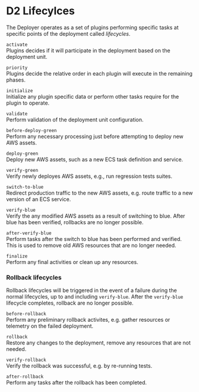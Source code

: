# D2 Lifecylces
The Deployer operates as a set of plugins performing specific tasks at specific points of the deployment called _lifecycles_.


`activate`  
 Plugins decides if it will participate in the deployment based on the deployment unit. 

`priority`  
Plugins decide the relative order in each plugin will execute in the remaining phases.

`initialize`  
Initialize any plugin specific data or perform other tasks require for the plugin to operate. 

`validate`  
Perform validation of the deployment unit configuration.

`before-deploy-green`  
Perform any necessary processing just before attempting to deploy new AWS assets.

`deploy-green`  
Deploy new AWS assets, such as a new ECS task definition and service.

`verify-green`  
Verify newly deployes AWS assets, e.g., run regression tests suites.

`switch-to-blue`  
Redirect production traffic to the new AWS assets, e.g. route traffic to a new version of an ECS service.

`verify-blue`  
Verify the any modified AWS assets as a result of switching to blue.
After blue has been verified, rollbacks are no longer possible.

`after-verify-blue`  
Perform tasks after the switch to blue has been performed and verified. This is used to remove old
AWS resources that are no longer needed.

`finalize`  
Perform any final activities or clean up any resources.

### Rollback lifecycles
Rollback lifecycles will be triggered in the event of a failure during the normal lifecycles, up to and including `verify-blue`. After the `verify-blue` lifecycle completes, rollback are no longer possible.

`before-rollback`  
Perform any preliminary rollback activites, e.g. gather resources or telemetry on the failed deployment. 

`rollback`  
Restore any changes to the deployment, remove any resources that are not needed.

`verify-rollback`  
Verify the rollback was successful, e.g. by re-running tests.

`after-rollback`  
Perform any tasks after the rollback has been completed.
